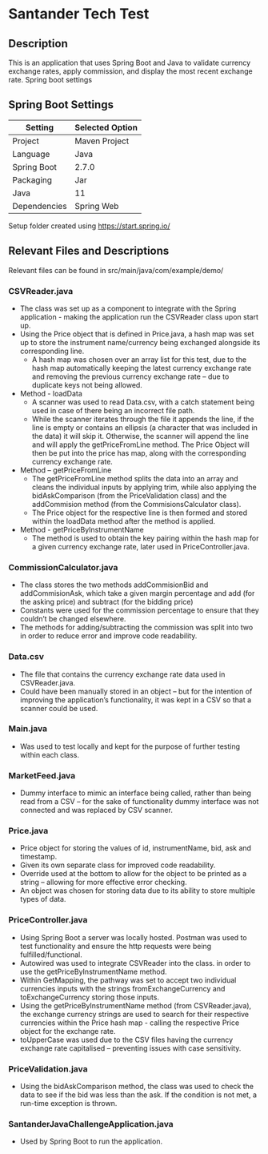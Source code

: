 # Santander Tech Test 

## Description
This is an application that uses Spring Boot and Java to validate currency exchange rates, apply commission, and display the most recent exchange rate.
Spring boot settings

## Spring Boot Settings
| Setting | Selected Option |
| ------ | ------ |
|	Project | Maven Project |
|	Language | Java |
|	Spring Boot | 2.7.0 |
|	Packaging | Jar |
|	Java | 11 |
| Dependencies | Spring Web | 

Setup folder created using https://start.spring.io/


## Relevant Files and Descriptions

Relevant files can be found in src/main/java/com/example/demo/

### CSVReader.java
-	The class was set up as a component to integrate with the Spring application - making the application run the CSVReader class upon start up. 
-	Using the Price object that is defined in Price.java, a hash map was set up to store the instrument name/currency being exchanged alongside its corresponding line.
    - A hash map was chosen over an array list for this test, due to the hash map automatically keeping the latest currency exchange rate and removing the previous currency exchange rate – due to duplicate keys not being allowed.
-	Method - loadData
    -	A scanner was used to read Data.csv, with a catch statement being used in case of there being an incorrect file path.
    - While the scanner iterates through the file it appends the line, if the line is empty or contains an ellipsis (a character that was included in the data) it will skip it. Otherwise, the scanner will append the line and will apply the getPriceFromLine method. The Price Object will then be put into the price has map, along with the corresponding currency exchange rate. 
-	Method – getPriceFromLine 
    - The getPriceFromLine method splits the data into an array and cleans the individual inputs by applying trim, while also applying the bidAskComparison (from the PriceValidation class) and the addCommision method (from the CommisionsCalculator class). 
    - The Price object for the respective line is then formed and stored within the loadData method after the method is applied.
- Method - getPriceByInstrumentName 
    - The method is used to obtain the key pairing within the hash map for a given currency exchange rate, later used in PriceController.java.

### CommissionCalculator.java 
-	The class stores the two methods addCommisionBid and addCommisionAsk, which take a given margin percentage and add (for the asking price) and subtract (for the bidding price)  
-	Constants were used for the commission percentage to ensure that they couldn’t be changed elsewhere.
-	The methods for adding/subtracting the commission was split into two in order to reduce error and improve code readability.

### Data.csv
-	The file that contains the currency exchange rate data used in CSVReader.java.
-	Could have been manually stored in an object – but for the intention of improving the application’s functionality, it was kept in a CSV so that a scanner could be used. 

### Main.java
-	Was used to test locally and kept for the purpose of further testing within each class. 

### MarketFeed.java
-	Dummy interface to mimic an interface being called, rather than being read from a CSV – for the sake of functionality dummy interface was not connected and was replaced by CSV scanner. 

### Price.java
-	Price object for storing the values of id, instrumentName, bid, ask and timestamp.
-	Given its own separate class for improved code readability. 
-	Override used at the bottom to allow for the object to be printed as a string – allowing for more effective error checking. 
-	An object was chosen for storing data due to its ability to store multiple types of data.

### PriceController.java
-	Using Spring Boot a server was locally hosted. Postman was used to test functionality and ensure the http requests were being fulfilled/functional. 
-	Autowired was used to integrate CSVReader into the class. in order to use the getPriceByInstrumentName method.
-	Within GetMapping, the pathway was set to accept two individual currencies inputs with the strings fromExchangeCurrency and toExchangeCurrency storing those inputs.
-	Using the getPriceByInstrumentName method (from CSVReader.java), the exchange currency strings are used to search for their respective currencies within the Price hash map - calling the respective Price object for the exchange rate.
-	toUpperCase was used due to the CSV files having the currency exchange rate capitalised – preventing issues with case sensitivity.

### PriceValidation.java
-	Using the bidAskComparison method, the class was used to check the data to see if the bid was less than the ask. If the condition is not met, a run-time exception is thrown.

### SantanderJavaChallengeApplication.java
-	Used by Spring Boot to run the application.



